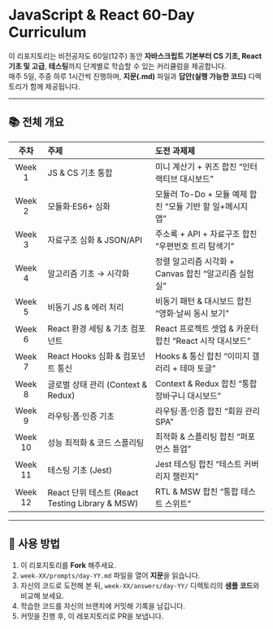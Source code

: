 # JavaScript & React 60-Day Curriculum

이 리포지토리는 비전공자도 60일(12주) 동안 **자바스크립트 기본부터 CS 기초, React 기초 및 고급**, **테스팅**까지 단계별로 학습할 수 있는 커리큘럼을 제공합니다.  
매주 5일, 주중 하루 1시간씩 진행하며, **지문(.md)** 파일과 **답안(실행 가능한 코드)** 디렉토리가 함께 제공됩니다.

---

## 📚 전체 개요

| 주차    | 주제                                            | 도전 과제제                            |
|:------:|:-----------------------------------------------|:-----------------------------------------|
| Week 1 | JS & CS 기초 통합                               | 미니 계산기 + 퀴즈 합친 “인터랙티브 대시보드”                   |
| Week 2 | 모듈화·ES6+ 심화                                | 모듈러 To-Do + 모듈 예제 합친 “모듈 기반 할 일+메시지 앱”                           |
| Week 3 | 자료구조 심화 & JSON/API                       | 주소록 + API + 자료구조 합친 “우편번호 트리 탐색기”               |
| Week 4 | 알고리즘 기초 → 시각화                          | 정렬 알고리즘 시각화 + Canvas 합친 “알고리즘 실험실”                       |
| Week 5 | 비동기 JS & 에러 처리                           | 비동기 패턴 & 대시보드 합친 “영화·날씨 동시 보기”                 |
| Week 6 | React 환경 세팅 & 기초 컴포넌트                  | React 프로젝트 셋업 & 카운터 합친 “React 시작 대시보드”                    |
| Week 7 | React Hooks 심화 & 컴포넌트 통신                 | Hooks & 통신 합친 “이미지 갤러리 + 테마 토글”                 |
| Week 8 | 글로벌 상태 관리 (Context & Redux)              | Context & Redux 합친 “통합 장바구니 대시보드”                     |
| Week 9 | 라우팅·폼·인증 기초                              | 라우팅·폼·인증 합친 “회원 관리 SPA”      |
| Week 10| 성능 최적화 & 코드 스플리팅                      | 최적화 & 스플리팅 합친 “퍼포먼스 튠업” |
| Week 11| 테스팅 기초 (Jest)                               | Jest 테스팅 합친 “테스트 커버리지 챌린지”              |
| Week 12| React 단위 테스트 (React Testing Library & MSW) | RTL & MSW 합친 “통합 테스트 스위트”             |

---

## 🚀 사용 방법

1. 이 리포지토리를 **Fork** 해주세요.  
2. `week-XX/prompts/day-YY.md` 파일을 열어 **지문**을 읽습니다.  
3. 자신의 코드로 도전해 본 뒤, `week-XX/answers/day-YY/` 디렉토리의 **샘플 코드**와 비교해 보세요.  
4. 학습한 코드를 자신의 브랜치에 커밋해 기록을 남깁니다.
5. 커밋을 진행 후, 이 레포지토리로 PR을 보냅니다.
